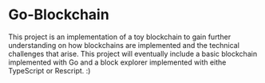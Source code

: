 # Go-Blockchain

This project is an implementation of a toy blockchain to gain further understanding on how blockchains are implemented and the technical challenges that arise.
This project will eventually include a basic blockchain implemented with Go and a block explorer implemented with eithe TypeScript or Rescript. :)
